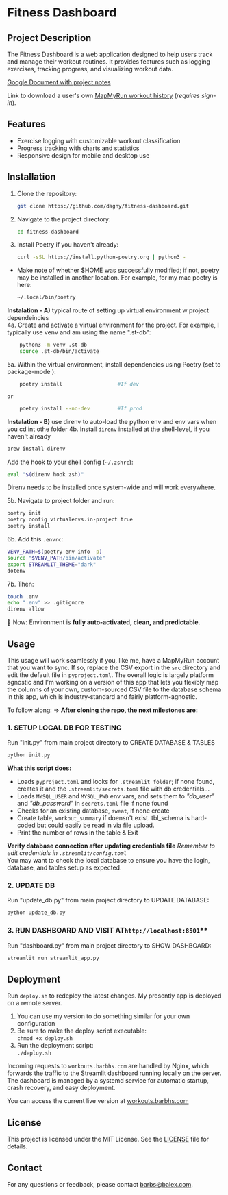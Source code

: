 # Fitness Dashboard

## Project Description
The Fitness Dashboard is a web application designed to help users track and manage their workout routines. It provides features such as logging exercises, tracking progress, and visualizing workout data.

[Google Document with project notes](https://docs.google.com/document/d/1lj6R9rybGuRNgUUzizTrjVLj5xpU9R1nWajcMkRqpwI/edit?usp=drive_link)

Link to download a user's own [MapMyRun workout history](https://www.mapmyfitness.com/workout/export/csv) (*requires sign-in*). 

## Features
- Exercise logging with customizable workout classification
- Progress tracking with charts and statistics
- Responsive design for mobile and desktop use

## Installation 
1. Clone the repository:
    ```bash
    git clone https://github.com/dagny/fitness-dashboard.git
    ```
2. Navigate to the project directory:
    ```bash
    cd fitness-dashboard
    ```
3. Install Poetry if you haven't already:
    ```bash
    curl -sSL https://install.python-poetry.org | python3 -
    ```
- Make note of whether $HOME was successfully modified; if not, poetry may be installed in another location. For example, for my mac poetry is here:
    ```bash
    ~/.local/bin/poetry
    ```
**Instalation - A)** typical route of setting up virtual environment w project dependeincies  
4a. Create and activate a virtual environment for the project. For example, I typically use venv and am using the name ".st-db":
```bash
    python3 -m venv .st-db    
    source .st-db/bin/activate
```
5a. Within the virtual environment, install dependencies using Poetry (set to package-mode ):
```bash
    poetry install                  #If dev
```
    or
```bash
    poetry install --no-dev         #If prod
```
**Instalation - B)** use direnv to auto-load the python env and env vars when you cd int othe folder
4b. Install `direnv` installed at the shell-level, if you haven't already
```bash
brew install direnv

```
Add the hook to your shell config (`~/.zshrc`):
```bash
eval "$(direnv hook zsh)"
```
Direnv needs to be installed once system-wide and will work everywhere.

5b. Navigate to project folder and run:
```bash
poetry init
poetry config virtualenvs.in-project true
poetry install
```

6b. Add this `.envrc`:

```bash
VENV_PATH=$(poetry env info -p)
source "$VENV_PATH/bin/activate"
export STREAMLIT_THEME="dark"
dotenv
```

7b. Then:

```bash
touch .env
echo ".env" >> .gitignore
direnv allow
```

🎉 Now: Environment is **fully auto-activated, clean, and predictable.** 

## Usage
This usage will work seamlessly if you, like me, have a MapMyRun account that you want to sync. If so, replace the CSV export in the `src` directory and edit the default file in `pyproject.toml`. The overall logic is largely platform agnostic and I'm working on a version of this app that lets you flexibly map the columns of your own, custom-sourced CSV file to the database schema in this app, which is industry-standard and fairly platform-agnostic. 

To follow along:
=> **After cloning the repo, the next milestones are:**  


### 1. SETUP LOCAL DB FOR TESTING  
Run "init.py" from main project directory to CREATE DATABASE & TABLES
```bash
python init.py
```
**What this script does:**  
- Loads `pyproject.toml` and looks for `.streamlit folder`; if none found, creates it and the `.streamlit/secrets.toml` file with db credentials...  
- Loads `MYSQL_USER` and `MYSQL_PWD` env vars, and sets them to *"db_user"* and *"db_password"* in `secrets.toml` file if none found  
- Checks for an existing database, `sweat`, if none create   
- Create table, `workout_summary` if doensn't exist. tbl_schema is hard-coded but could easily be read in via file upload.  
- Print the number of rows in the table & Exit   

**Verify database connection after updating credentials file** 
*Remember to edit credentials in `.streamlit/config.toml`*  
You may want to check the local database to ensure you have the login, database, and tables setup as expected. 

### 2. UPDATE DB 
Run "update_db.py" from main project directory to UPDATE DATABASE:
```bash
python update_db.py
```

### 3. RUN DASHBOARD AND VISIT AT`http://localhost:8501`** 
Run "dashboard.py" from main project directory to SHOW DASHBOARD:
```bash
streamlit run streamlit_app.py
```

## Deployment  

Run `deploy.sh` to redeploy the latest changes. My presently app is deployed on a remote server. 

1. You can use my version to do something similar for your own configuration
2. Be sure to make the deploy script executable:    
   <code>chmod +x deploy.sh </code>
3. Run the deployment script:   
   <code>./deploy.sh</code>

Incoming requests to `workouts.barbhs.com` are handled by Nginx, which forwards the traffic to the Streamlit dashboard running locally on the server. The dashboard is managed by a systemd service for automatic startup, crash recovery, and easy deployment.

You can access the current live version at <a href="http://workouts.barbhs.com" target="_blank">workouts.barbhs.com</a>

## License
This project is licensed under the MIT License. See the [LICENSE](LICENSE) file for details.

## Contact
For any questions or feedback, please contact [barbs@balex.com](mailto:barbs@balex.com).

